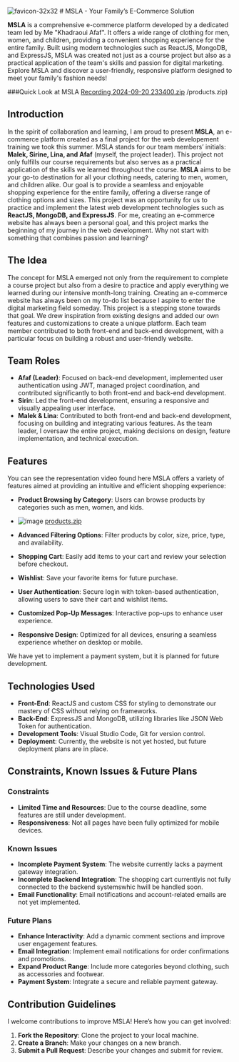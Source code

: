 
 ![favicon-32x32](https://github.com/user-attachments/assets/d94c3359-4d29-4e3d-a406-3aba98a0a176) # MSLA - Your Family’s E-Commerce Solution

**MSLA** is a comprehensive e-commerce platform developed by a dedicated team led by Me "Khadraoui Afaf". It offers a wide range of clothing for men, women, and children, providing a convenient shopping experience for the entire family. Built using modern technologies such as ReactJS, MongoDB, and ExpressJS, MSLA was created not just as a course project but also as a practical application of the team's skills and passion for digital marketing. Explore MSLA and discover a user-friendly, responsive platform designed to meet your family's fashion needs!

###Quick Look at MSLA
[Recording 2024-09-20 233400.zip](https://github.com/user-attachments/files/17081448/Recording.2024-09-20.233400.zip)
/products.zip)

## Introduction

In the spirit of collaboration and learning, I am proud to present **MSLA**, an e-commerce platform created as a final project for the web developement training we took this summer. MSLA stands for our team members’ initials: **Malek, Sirine, Lina, and Afaf** (myself, the project leader). This project not only fulfills our course requirements but also serves as a practical application of the skills we learned throughout the course.
**MSLA** aims to be your go-to destination for all your clothing needs, catering to men, women, and children alike. Our goal is to provide a seamless and enjoyable shopping experience for the entire family, offering a diverse range of clothing options and sizes.
This project was an opportunity for us to practice and implement the latest web development technologies such as **ReactJS, MongoDB, and ExpressJS**. For me, creating an e-commerce website has always been a personal goal, and this project marks the beginning of my journey in the web development. Why not start with something that combines passion and learning?

## The Idea

The concept for MSLA emerged not only from the requirement to complete a course project but also from a desire to practice and apply everything we learned during our intensive month-long training. Creating an e-commerce website has always been on my to-do list because I aspire to enter the digital marketing field someday. This project is a stepping stone towards that goal.
We drew inspiration from existing designs and added our own features and customizations to create a unique platform. Each team member contributed to both front-end and back-end development, with a particular focus on building a robust and user-friendly website.

## Team Roles

- **Afaf (Leader)**: Focused on back-end development, implemented user authentication using JWT, managed project coordination, and contributed significantly to both front-end and back-end development.
- **Sirin**: Led the front-end development, ensuring a responsive and visually appealing user interface.
- **Malek & Lina**: Contributed to both front-end and back-end development, focusing on building and integrating various features.
As the team leader, I oversaw the entire project, making decisions on design, feature implementation, and technical execution.

## Features
You can see the representation video found here
MSLA offers a variety of features aimed at providing an intuitive and efficient shopping experience:

- **Product Browsing by Category**: Users can browse products by categories such as men, women, and kids.
- ![image](https://github.com/user-attachments/assets/41dcb837-3137-456f-8490-0f3bb21af73e) [products.zip](https://github.com/user-attachments/files/17081439/products.zip)


- **Advanced Filtering Options**: Filter products by color, size, price, type, and availability.
- **Shopping Cart**: Easily add items to your cart and review your selection before checkout.
- **Wishlist**: Save your favorite items for future purchase.
- **User Authentication**: Secure login with token-based authentication, allowing users to save their cart and wishlist items.
- **Customized Pop-Up Messages**: Interactive pop-ups to enhance user experience.
- **Responsive Design**: Optimized for all devices, ensuring a seamless experience whether on desktop or mobile.

We have yet to implement a payment system, but it is planned for future development.


## Technologies Used

- **Front-End**: ReactJS and custom CSS for styling to demonstrate our mastery of CSS without relying on frameworks.
- **Back-End**: ExpressJS and MongoDB, utilizing libraries like JSON Web Token for authentication.
- **Development Tools**: Visual Studio Code, Git for version control.
- **Deployment**: Currently, the website is not yet hosted, but future deployment plans are in place.

## Constraints, Known Issues & Future Plans

### Constraints
- **Limited Time and Resources**: Due to the course deadline, some features are still under development.
- **Responsiveness**: Not all pages have been fully optimized for mobile devices.

### Known Issues
- **Incomplete Payment System**: The website currently lacks a payment gateway integration.
-  **Incomplete Backend Integration**: The shopping cart currentlyis not fully connected to the backend systemswhic hwill be handled soon.
- **Email Functionality**: Email notifications and account-related emails are not yet implemented.

### Future Plans
- **Enhance Interactivity**: Add a dynamic comment sections and improve user engagement features.
- **Email Integration**: Implement email notifications for order confirmations and promotions.
- **Expand Product Range**: Include more categories beyond clothing, such as accessories and footwear.
- **Payment System**: Integrate a secure and reliable payment gateway.

## Contribution Guidelines

I welcome contributions to improve MSLA! Here’s how you can get involved:

1. **Fork the Repository**: Clone the project to your local machine.
2. **Create a Branch**: Make your changes on a new branch.
3. **Submit a Pull Request**: Describe your changes and submit for review.




